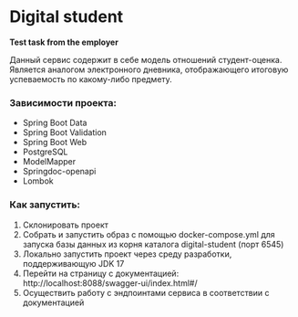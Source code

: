 # Digital student
**Test task from the employer**

Данный сервис содержит в себе модель отношений студент-оценка.
Является аналогом электронного дневника, отображающего итоговую успеваемость по какому-либо предмету.

### **Зависимости проекта:**
* Spring Boot Data
* Spring Boot Validation
* Spring Boot Web
* PostgreSQL
* ModelMapper
* Springdoc-openapi
* Lombok

### **Как запустить:**
1. Склонировать проект
2. Собрать и запустить образ с помощью docker-compose.yml для запуска базы данных из корня каталога digital-student (порт 6545)
3. Локально запустить проект через среду разработки, поддерживающую JDK 17
4. Перейти на страницу с документацией: http://localhost:8088/swagger-ui/index.html#/
5. Осуществить работу с эндпоинтами сервиса в соответствии с документацией
